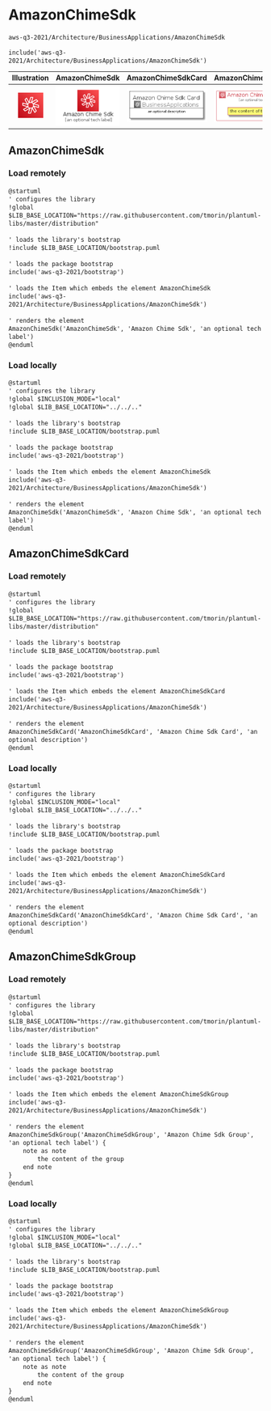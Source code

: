 # AmazonChimeSdk


```text
aws-q3-2021/Architecture/BusinessApplications/AmazonChimeSdk
```

```text
include('aws-q3-2021/Architecture/BusinessApplications/AmazonChimeSdk')
```



| Illustration | AmazonChimeSdk | AmazonChimeSdkCard | AmazonChimeSdkGroup |
| :---: | :---: | :---: | :---: |
| ![illustration for Illustration](../../../aws-q3-2021/Architecture/BusinessApplications/AmazonChimeSdk.png) | ![illustration for AmazonChimeSdk](../../../aws-q3-2021/Architecture/BusinessApplications/AmazonChimeSdk.Local.png) | ![illustration for AmazonChimeSdkCard](../../../aws-q3-2021/Architecture/BusinessApplications/AmazonChimeSdkCard.Local.png) | ![illustration for AmazonChimeSdkGroup](../../../aws-q3-2021/Architecture/BusinessApplications/AmazonChimeSdkGroup.Local.png) |




## AmazonChimeSdk

### Load remotely
```plantuml
@startuml
' configures the library
!global $LIB_BASE_LOCATION="https://raw.githubusercontent.com/tmorin/plantuml-libs/master/distribution"

' loads the library's bootstrap
!include $LIB_BASE_LOCATION/bootstrap.puml

' loads the package bootstrap
include('aws-q3-2021/bootstrap')

' loads the Item which embeds the element AmazonChimeSdk
include('aws-q3-2021/Architecture/BusinessApplications/AmazonChimeSdk')

' renders the element
AmazonChimeSdk('AmazonChimeSdk', 'Amazon Chime Sdk', 'an optional tech label')
@enduml
```

### Load locally
```plantuml
@startuml
' configures the library
!global $INCLUSION_MODE="local"
!global $LIB_BASE_LOCATION="../../.."

' loads the library's bootstrap
!include $LIB_BASE_LOCATION/bootstrap.puml

' loads the package bootstrap
include('aws-q3-2021/bootstrap')

' loads the Item which embeds the element AmazonChimeSdk
include('aws-q3-2021/Architecture/BusinessApplications/AmazonChimeSdk')

' renders the element
AmazonChimeSdk('AmazonChimeSdk', 'Amazon Chime Sdk', 'an optional tech label')
@enduml
```

## AmazonChimeSdkCard

### Load remotely
```plantuml
@startuml
' configures the library
!global $LIB_BASE_LOCATION="https://raw.githubusercontent.com/tmorin/plantuml-libs/master/distribution"

' loads the library's bootstrap
!include $LIB_BASE_LOCATION/bootstrap.puml

' loads the package bootstrap
include('aws-q3-2021/bootstrap')

' loads the Item which embeds the element AmazonChimeSdkCard
include('aws-q3-2021/Architecture/BusinessApplications/AmazonChimeSdk')

' renders the element
AmazonChimeSdkCard('AmazonChimeSdkCard', 'Amazon Chime Sdk Card', 'an optional description')
@enduml
```

### Load locally
```plantuml
@startuml
' configures the library
!global $INCLUSION_MODE="local"
!global $LIB_BASE_LOCATION="../../.."

' loads the library's bootstrap
!include $LIB_BASE_LOCATION/bootstrap.puml

' loads the package bootstrap
include('aws-q3-2021/bootstrap')

' loads the Item which embeds the element AmazonChimeSdkCard
include('aws-q3-2021/Architecture/BusinessApplications/AmazonChimeSdk')

' renders the element
AmazonChimeSdkCard('AmazonChimeSdkCard', 'Amazon Chime Sdk Card', 'an optional description')
@enduml
```

## AmazonChimeSdkGroup

### Load remotely
```plantuml
@startuml
' configures the library
!global $LIB_BASE_LOCATION="https://raw.githubusercontent.com/tmorin/plantuml-libs/master/distribution"

' loads the library's bootstrap
!include $LIB_BASE_LOCATION/bootstrap.puml

' loads the package bootstrap
include('aws-q3-2021/bootstrap')

' loads the Item which embeds the element AmazonChimeSdkGroup
include('aws-q3-2021/Architecture/BusinessApplications/AmazonChimeSdk')

' renders the element
AmazonChimeSdkGroup('AmazonChimeSdkGroup', 'Amazon Chime Sdk Group', 'an optional tech label') {
    note as note
        the content of the group
    end note
}
@enduml
```

### Load locally
```plantuml
@startuml
' configures the library
!global $INCLUSION_MODE="local"
!global $LIB_BASE_LOCATION="../../.."

' loads the library's bootstrap
!include $LIB_BASE_LOCATION/bootstrap.puml

' loads the package bootstrap
include('aws-q3-2021/bootstrap')

' loads the Item which embeds the element AmazonChimeSdkGroup
include('aws-q3-2021/Architecture/BusinessApplications/AmazonChimeSdk')

' renders the element
AmazonChimeSdkGroup('AmazonChimeSdkGroup', 'Amazon Chime Sdk Group', 'an optional tech label') {
    note as note
        the content of the group
    end note
}
@enduml
```

